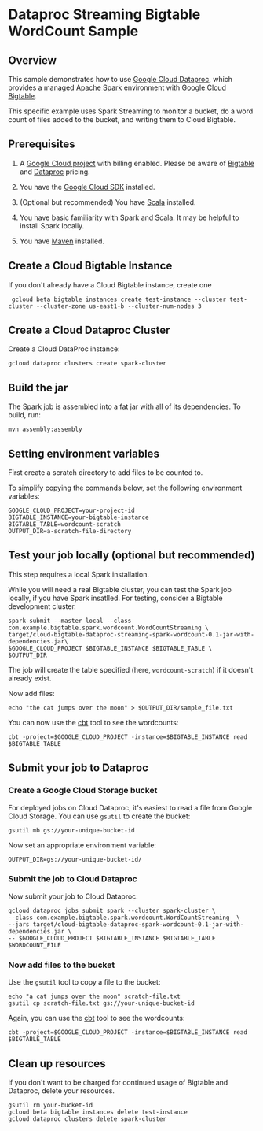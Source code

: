 # Dataproc Streaming Bigtable WordCount Sample

## Overview

This sample demonstrates how to use  [Google Cloud Dataproc](https://cloud.google.com/dataproc), which
provides a managed [Apache Spark](https://spark.apache.org/) environment with
[Google Cloud Bigtable](https://cloud.google.com/bigtable/docs).

This specific example uses Spark Streaming to monitor a bucket, do a word
count of files added to the bucket, and writing them to Cloud Bigtable.

## Prerequisites

1. A [Google Cloud project](https://console.cloud.google.com/) with billing enabled. Please
be aware of [Bigtable](https://cloud.google.com/bigtable/pricing)
and [Dataproc](https://cloud.google.com/dataproc/docs/resources/pricing) pricing.

1. You have the [Google Cloud SDK](https://cloud.google.com/sdk/) installed.

1. (Optional but recommended) You have [Scala](https://www.scala-lang.org/) installed.

1. You have basic familiarity with Spark and Scala. It may be helpful to
install Spark locally.

1. You have [Maven](https://maven.apache.org/) installed.

## Create a Cloud Bigtable Instance

If you don't already have a Cloud Bigtable instance, create one

     gcloud beta bigtable instances create test-instance --cluster test-cluster --cluster-zone us-east1-b --cluster-num-nodes 3

## Create a Cloud Dataproc Cluster

Create a Cloud DataProc instance:

    gcloud dataproc clusters create spark-cluster

## Build the jar

The Spark job is assembled into a fat jar with all of its dependencies. To build, run:

    mvn assembly:assembly

## Setting environment variables

First create a scratch directory to add files to be counted to.

To simplify copying the commands below, set the following environment variables:

    GOOGLE_CLOUD_PROJECT=your-project-id
    BIGTABLE_INSTANCE=your-bigtable-instance
    BIGTABLE_TABLE=wordcount-scratch
    OUTPUT_DIR=a-scratch-file-directory

## Test your job locally (optional but recommended)

This step requires a local Spark installation.

While you will need a real Bigtable cluster, you can test the Spark job locally,
if you have Spark insatlled. For testing, consider a Bigtable development
cluster.

    spark-submit --master local --class com.example.bigtable.spark.wordcount.WordCountStreaming \
    target/cloud-bigtable-dataproc-streaming-spark-wordcount-0.1-jar-with-dependencies.jar\
    $GOOGLE_CLOUD_PROJECT $BIGTABLE_INSTANCE $BIGTABLE_TABLE \
    $OUTPUT_DIR

The job will create the table specified (here, `wordcount-scratch`) if it doesn't already exist.

Now add files:

    echo "the cat jumps over the moon" > $OUTPUT_DIR/sample_file.txt

You can now use the [cbt](https://cloud.google.com/bigtable/docs/go/cbt-overview) tool to see the wordcounts:

    cbt -project=$GOOGLE_CLOUD_PROJECT -instance=$BIGTABLE_INSTANCE read $BIGTABLE_TABLE

## Submit your job to Dataproc

### Create a Google Cloud Storage bucket

For deployed jobs on Cloud Dataproc, it's easiest to read a file from Google
Cloud Storage. You can use `gsutil` to create the bucket:

    gsutil mb gs://your-unique-bucket-id


Now set an appropriate environment variable:

    OUTPUT_DIR=gs://your-unique-bucket-id/


### Submit the job to Cloud Dataproc

Now submit your job to Cloud Dataproc:

    gcloud dataproc jobs submit spark --cluster spark-cluster \
    --class com.example.bigtable.spark.wordcount.WordCountStreaming  \
    --jars target/cloud-bigtable-dataproc-spark-wordcount-0.1-jar-with-dependencies.jar \
    -- $GOOGLE_CLOUD_PROJECT $BIGTABLE_INSTANCE $BIGTABLE_TABLE $WORDCOUNT_FILE

### Now add files to the bucket

Use the `gsutil` tool to copy a file to the bucket:

    echo "a cat jumps over the moon" scratch-file.txt
    gsutil cp scratch-file.txt gs://your-unique-bucket-id

Again, you can use the [cbt](https://cloud.google.com/bigtable/docs/go/cbt-overview) tool to see the wordcounts:

    cbt -project=$GOOGLE_CLOUD_PROJECT -instance=$BIGTABLE_INSTANCE read $BIGTABLE_TABLE


## Clean up resources

If you don't want to be charged for continued usage of Bigtable and Dataproc,
delete your resources.

    gsutil rm your-bucket-id
    gcloud beta bigtable instances delete test-instance
    gcloud dataproc clusters delete spark-cluster
